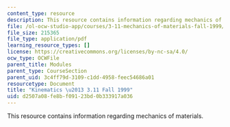 ```yaml
---
content_type: resource
description: This resource contains information regarding mechanics of materials.
file: /ol-ocw-studio-app/courses/3-11-mechanics-of-materials-fall-1999/d2507a08fe8bf09123bd0b333917a036_MIT3_11F99_kin.pdf
file_size: 215365
file_type: application/pdf
learning_resource_types: []
license: https://creativecommons.org/licenses/by-nc-sa/4.0/
ocw_type: OCWFile
parent_title: Modules
parent_type: CourseSection
parent_uid: 3c4ff79d-3109-c1dd-4958-feec54686a01
resourcetype: Document
title: "Kinematics \u2013 3.11 Fall 1999"
uid: d2507a08-fe8b-f091-23bd-0b333917a036
---
```

This resource contains information regarding mechanics of materials.
